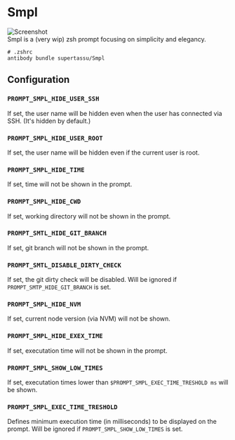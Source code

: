 # Smpl 

![Screenshot](https://safe.tassu.me/nyCYwOa2zDXvzu0uhYINlXAzrskQLhxk.png)<br/>
Smpl is a (very wip) zsh prompt focusing on simplicity and elegancy.

```shell
# .zshrc
antibody bundle supertassu/Smpl
```

## Configuration

### `PROMPT_SMPL_HIDE_USER_SSH`
If set, the user name will be hidden even when the user has connected via SSH. (It's hidden by default.)

### `PROMPT_SMPL_HIDE_USER_ROOT`
If set, the user name will be hidden even if the current user is root.

### `PROMPT_SMPL_HIDE_TIME`
If set, time will not be shown in the prompt.

### `PROMPT_SMPL_HIDE_CWD`
If set, working directory will not be shown in the prompt.

### `PROMPT_SMTL_HIDE_GIT_BRANCH`
If set, git branch will not be shown in the prompt.

### `PROMPT_SMTL_DISABLE_DIRTY_CHECK`
If set, the git dirty check will be disabled. Will be ignored if `PROMPT_SMTP_HIDE_GIT_BRANCH` is set.

### `PROMPT_SMPL_HIDE_NVM`
If set, current node version (via NVM) will not be shown.

### `PROMPT_SMPL_HIDE_EXEX_TIME`
If set, executation time will not be shown in the prompt.

### `PROMPT_SMPL_SHOW_LOW_TIMES`
If set, executation times lower than `$PROMPT_SMPL_EXEC_TIME_TRESHOLD ms` will be shown.

### `PROMPT_SMPL_EXEC_TIME_TRESHOLD`
Defines minimum execution time (in milliseconds) to be displayed on the prompt. Will be ignored if `PROMPT_SMPL_SHOW_LOW_TIMES` is set.
